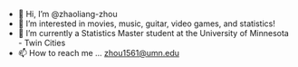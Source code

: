 - 👋 Hi, I’m @zhaoliang-zhou
- 👀 I’m interested in movies, music, guitar, video games, and statistics! 
- 🌱 I’m currently a Statistics Master student at the University of Minnesota - Twin Cities
- 📫 How to reach me ... zhou1561@umn.edu

<!---
zhaoliang-zhou/zhaoliang-zhou is a ✨ special ✨ repository because its `README.md` (this file) appears on your GitHub profile.
You can click the Preview link to take a look at your changes.
--->
